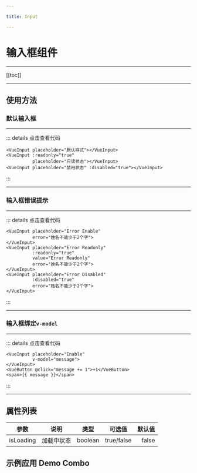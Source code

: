 ```yaml
---

title: Input

---
```


# 输入框组件

---

[[toc]]

---

## 使用方法

### 默认输入框

---

<ClientOnly>

<input-normal></input-normal>

</ClientOnly>

::: details 点击查看代码
```vue
<VueInput placeholder="默认样式"></VueInput>
<VueInput :readonly="true"
          placeholder="只读状态"></VueInput>
<VueInput placeholder="禁用状态" :disabled="true"></VueInput>
```
:::

---

### 输入框错误提示

---

<ClientOnly>

<input-error></input-error>

</ClientOnly>

::: details 点击查看代码
```vue
<VueInput placeholder="Error Enable"
          error="姓名不能少于2个字">
</VueInput>
<VueInput placeholder="Error Readonly"
          :readonly="true"
          value="Error Readonly"
          error="姓名不能少于2个字">
</VueInput>
<VueInput placeholder="Error Disabled"
          :disabled="true"
          error="姓名不能少于2个字">
</VueInput>
```
:::

---

### 输入框绑定`v-model`

---

<ClientOnly>

<input-v-model></input-v-model>

</ClientOnly>

::: details 点击查看代码
```vue
<VueInput placeholder="Enable"
          v-model="message">
</VueInput>
<VueButton @click="message += 1">+1</VueButton>
<span>{{ message }}</span>
```
:::

---

## 属性列表

| 参数       |  说明   | 类型 | 可选值 | 默认值 |
| --------- |:----------:|:------:|:-----:|-----:|
| isLoading      |  加载中状态 | boolean  |  true/false | false |

## 示例应用 Demo Combo
